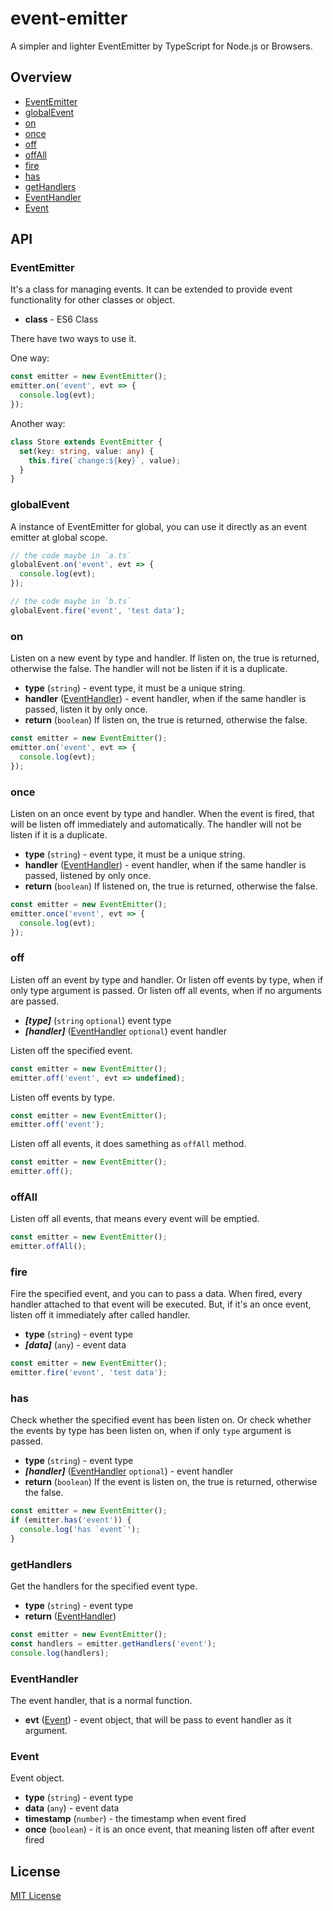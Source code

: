 # event-emitter

A simpler and lighter EventEmitter by TypeScript for Node.js or Browsers.

## Overview

- [EventEmitter](#eventemitter)
- [globalEvent](#globalevent)
- [on](#on)
- [once](#once)
- [off](#off)
- [offAll](#offall)
- [fire](#fire)
- [has](#has)
- [getHandlers](#gethandlers)
- [EventHandler](#eventhandler)
- [Event](#event)

## API

### EventEmitter

It's a class for managing events. It can be extended to provide event functionality for other classes or object.

- **class** - ES6 Class

There have two ways to use it.

One way:

```typescript
const emitter = new EventEmitter();
emitter.on('event', evt => {
  console.log(evt);
});
```

Another way:

```typescript
class Store extends EventEmitter {
  set(key: string, value: any) {
    this.fire(`change:${key}`, value);
  }
}
```

### globalEvent

A instance of EventEmitter for global, you can use it directly as an event emitter at global scope.

```typescript
// the code maybe in `a.ts`
globalEvent.on('event', evt => {
  console.log(evt);
});
```

```typescript
// the code maybe in `b.ts`
globalEvent.fire('event', 'test data');
```

### on

Listen on a new event by type and handler. If listen on, the true is returned, otherwise the false.
The handler will not be listen if it is a duplicate.

- **type** (`string`) - event type, it must be a unique string.
- **handler** ([EventHandler](#eventhandler)) - event handler, when if the same handler is passed, listen it by only once.
- **return** (`boolean`) If listen on, the true is returned, otherwise the false.

```typescript
const emitter = new EventEmitter();
emitter.on('event', evt => {
  console.log(evt);
});
```

### once

Listen on an once event by type and handler. When the event is fired, that will be listen off immediately and automatically.
The handler will not be listen if it is a duplicate.

- **type** (`string`) - event type, it must be a unique string.
- **handler** ([EventHandler](#eventhandler)) - event handler, when if the same handler is passed, listened by only once.
- **return** (`boolean`) If listened on, the true is returned, otherwise the false.

```typescript
const emitter = new EventEmitter();
emitter.once('event', evt => {
  console.log(evt);
});
```

### off

Listen off an event by type and handler.
Or listen off events by type, when if only type argument is passed.
Or listen off all events, when if no arguments are passed.

- _**[type]**_ (`string` `optional`) event type
- _**[handler]**_ ([EventHandler](#eventhandler) `optional`) event handler

Listen off the specified event.

```typescript
const emitter = new EventEmitter();
emitter.off('event', evt => undefined);
```

Listen off events by type.

```typescript
const emitter = new EventEmitter();
emitter.off('event');
```

Listen off all events, it does samething as `offAll` method.

```typescript
const emitter = new EventEmitter();
emitter.off();
```

### offAll

Listen off all events, that means every event will be emptied.

```typescript
const emitter = new EventEmitter();
emitter.offAll();
```

### fire

Fire the specified event, and you can to pass a data. When fired, every handler attached to that event will be executed.
But, if it's an once event, listen off it immediately after called handler.

- **type** (`string`) - event type
- _**[data]**_ (`any`) - event data

```typescript
const emitter = new EventEmitter();
emitter.fire('event', 'test data');
```

### has

Check whether the specified event has been listen on.
Or check whether the events by type has been listen on, when if only `type` argument is passed.

- **type** (`string`) - event type
- _**[handler]**_ ([EventHandler](#eventhandler) `optional`) - event handler
- **return** (`boolean`) If the event is listen on, the true is returned, otherwise the false.

```typescript
const emitter = new EventEmitter();
if (emitter.has('event')) {
  console.log('has `event`');
}
```

### getHandlers

Get the handlers for the specified event type.

- **type** (`string`) - event type
- **return** ([EventHandler](#eventhandler))

```typescript
const emitter = new EventEmitter();
const handlers = emitter.getHandlers('event');
console.log(handlers);
```

### EventHandler

The event handler, that is a normal function.

- **evt** ([Event](#event)) - event object, that will be pass to event handler as it argument.

### Event

Event object.

- **type** (`string`) - event type
- **data** (`any`) - event data
- **timestamp** (`number`) - the timestamp when event fired
- **once** (`boolean`) - it is an once event, that meaning listen off after event fired

## License

[MIT License](LICENSE)
